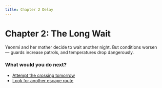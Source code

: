 ```yaml
---
title: Chapter 2 Delay
---
```


# Chapter 2: The Long Wait

Yeonmi and her mother decide to wait another night. But conditions worsen — guards increase patrols, and temperatures drop dangerously.

### What would you do next?
- [Attempt the crossing tomorrow](chapter2-china)
- [Look for another escape route](chapter2-alt)
